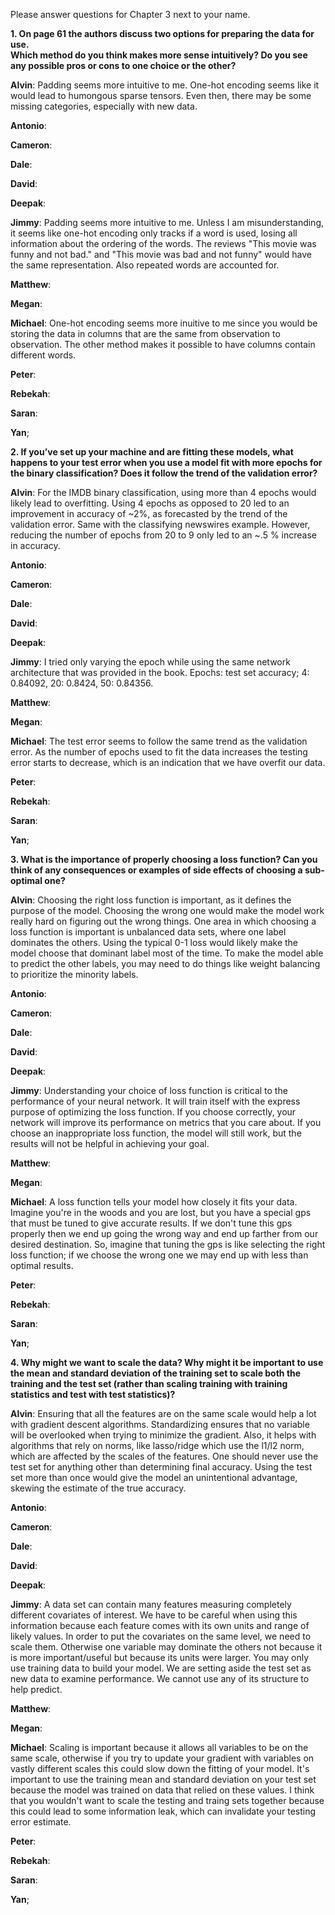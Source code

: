 Please answer questions for Chapter 3 next to your name.

**1. On page 61 the authors discuss two options for preparing the data for use.  
Which method do you think makes more sense intuitively?  Do you see any possible pros or cons to one choice or the other?**

**Alvin**: Padding seems more intuitive to me. One-hot encoding seems like it would lead to humongous sparse tensors. Even then, there may be some missing categories, especially with new data.

**Antonio**:

**Cameron**:

**Dale**:

**David**:

**Deepak**:

**Jimmy**: Padding seems more intuitive to me. Unless I am misunderstanding, it seems like one-hot encoding only tracks if a word is used, losing all information about the ordering of the words. The reviews "This movie was funny and not bad." and "This movie was bad and not funny" would have the same representation. Also repeated words are accounted for.

**Matthew**:

**Megan**:

**Michael**: One-hot encoding seems more inuitive to me since you would be storing the data in columns that are the same from observation to observation. The other method makes it possible to have columns contain different words.   

**Peter**:

**Rebekah**:

**Saran**:

**Yan**;


**2. If you’ve set up your machine and are fitting these models, what happens to your test error when you use a model
fit with more epochs for the binary classification? Does it follow the trend of the validation error?**

**Alvin**: For the IMDB binary classification, using more than 4 epochs would likely lead to overfitting. Using 4 epochs as opposed to 20 led to an improvement in accuracy of ~2%, as forecasted by the trend of the validation error. 
Same with the classifying newswires example. However, reducing the number of epochs from 20 to 9 only led to an ~.5 % increase in accuracy.

**Antonio**:

**Cameron**:

**Dale**:

**David**:

**Deepak**:

**Jimmy**: I tried only varying the epoch while using the same network architecture that was provided in the book. Epochs: test set accuracy; 4: 0.84092, 20: 0.8424, 50: 0.84356.

**Matthew**:

**Megan**:

**Michael**: The test error seems to follow the same trend as the validation error. As the number of epochs used to fit the data increases the testing error starts to decrease, which is an indication that we have overfit our data.

**Peter**:

**Rebekah**:

**Saran**:

**Yan**;


**3. What is the importance of properly choosing a loss function? 
Can you think of any consequences or examples of side effects of choosing a sub-optimal one?**

**Alvin**: Choosing the right loss function is important, as it defines the purpose of the model. Choosing the wrong one would make the model work really hard on figuring out the wrong things. One area in which choosing a loss function is important is unbalanced data sets, where one label dominates the others. Using the typical 0-1 loss would likely make the model choose that dominant label most of the time. To make the model able to predict the other labels, you may need to do things like weight balancing to prioritize the minority labels. 

**Antonio**:

**Cameron**:

**Dale**:

**David**:

**Deepak**:

**Jimmy**: Understanding your choice of loss function is critical to the performance of your neural network. It will train itself with the express purpose of optimizing the loss function. If you choose correctly, your network will improve its performance on metrics that you care about. If you choose an inappropriate loss function, the model will still work, but the results will not be helpful in achieving your goal.

**Matthew**:

**Megan**:

**Michael**: A loss function tells your model how closely it fits your data. Imagine you're in the woods and you are lost, but you have a special gps that must be tuned to give accurate results. If we don't tune this gps properly then we end up going the wrong way and end up farther from our desired destination. So, imagine that tuning the gps is like selecting the right loss function; if we choose the wrong one we may end up with less than optimal results.

**Peter**:

**Rebekah**:

**Saran**:

**Yan**;


**4. Why might we want to scale the data? Why might it be important to use the mean and standard deviation
of the training set to scale both the training and the test set (rather than scaling training with 
training statistics and test with test statistics)?**

**Alvin**: Ensuring that all the features are on the same scale would help a lot with gradient descent algorithms. Standardizing ensures that no variable will be overlooked when trying to minimize the gradient. Also, it helps with algorithms that rely on norms, like lasso/ridge which use the l1/l2 norm, which are affected by the scales of the features. One should never use the test set for anything other than determining final accuracy. Using the test set more than once would give the model an unintentional advantage, skewing the estimate of the true accuracy.

**Antonio**:

**Cameron**:

**Dale**:

**David**:

**Deepak**:

**Jimmy**: A data set can contain many features measuring completely different covariates of interest. We have to be careful when using this information because each feature comes with its own units and range of likely values. In order to put the covariates on the same level, we need to scale them. Otherwise one variable may dominate the others not because it is more important/useful but because its units were larger. You may only use training data to build your model. We are setting aside the test set as new data to examine performance. We cannot use any of its structure to help predict. 

**Matthew**:

**Megan**:

**Michael**: Scaling is important because it allows all variables to be on the same scale, otherwise if you try to update your gradient with variables on vastly different scales this could slow down the fitting of your model. It's important to use the training mean and standard deviation on your test set because the model was trained on data that relied on these values. I think that you wouldn't want to scale the testing and traing sets together because this could lead to some information leak, which can invalidate your testing error estimate.

**Peter**:

**Rebekah**:

**Saran**:

**Yan**;
